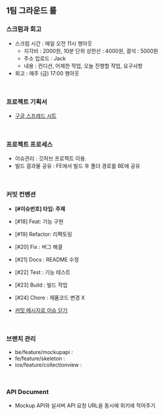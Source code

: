 ## 1팀 그라운드 룰
### 스크럼과 회고
- 스크럼 시간 : 매일 오전 11시 행아웃
    - 지각비 : 2000원, 10분 단위 상한선 : 4000원, 결석 : 5000원 
    - 주소 업로드 : Jack 
    - 내용 : 컨디션, 어제한 작업, 오늘 진행할 작업, 요구사항
- 회고 : 매주 (금) 17:00 행아웃 

<br />

### 프로젝트 기획서

- [구글 스프레드 시트](https://docs.google.com/spreadsheets/d/1DkShjmfBf8RzglkOCMuAp0m-BCd8kF16DOo3RqA1c2c/edit?usp=sharing)

<br />

### 프로젝트 프로세스
- 이슈관리 : 깃허브 프로젝트 이용.
- 빌드 결과물 공유 : FE에서 빌드 후 폴더 경로를 BE에 공유

<br />

### 커밋 컨벤션

- **[#이슈번호] 타입: 주제**
- [#18] Feat: 기능 구현
- [#19] Refactor: 리팩토링
- [#20] Fix : 버그 해결
- [#21] Docs : README 수정
- [#22] Test : 기능 테스트 
- [#23] Build : 빌드 작업
- [#24] Chore : 제품코드 변경 X

- [커밋 메시지로 이슈 닫기](http://minsone.github.io/git/github-commits-closing-issues-via-commit-messages)

<br />

### 브랜치 관리 
- be/feature/mockupapi : 
- fe/feature/skeleton : 
- ios/feature/collectionview : 

<br />

### API Document
- Mockup API와 실서버 API 요청 URL을 동시에 위키에 적어주기
